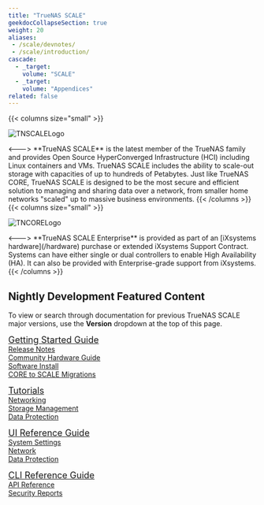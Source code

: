 ```yaml
---
title: "TrueNAS SCALE"
geekdocCollapseSection: true
weight: 20
aliases:
 - /scale/devnotes/
 - /scale/introduction/
cascade:
  - _target:
    volume: "SCALE"
  - _target:
    volume: "Appendices" 
related: false
---
```

<style>
div.gdoc-page__header {display: none;}
div.docs-read_mod {display: none;}
h1 {display:none;}
</style>

{{< columns size="small" >}}
<p>
<img src="/images/tn-scale-logo.png" alt="TNSCALELogo"/>
</p>
<--->
**TrueNAS SCALE** is the latest member of the TrueNAS family and provides Open Source HyperConverged Infrastructure (HCI) including Linux containers and VMs.
TrueNAS SCALE includes the ability to scale-out storage with capacities of up to hundreds of Petabytes.
Just like TrueNAS CORE, TrueNAS SCALE is designed to be the most secure and efficient solution to managing and sharing data over a network, from smaller home networks "scaled" up to massive business environments.
{{< /columns >}}
<br>
{{< columns size="small" >}}
<p>
<img src="/images/tn-enterprise-logo.png" alt="TNCORELogo"/>
</p>
<--->
**TrueNAS SCALE Enterprise** is provided as part of an [iXsystems hardware](/hardware) purchase or extended iXsystems Support Contract.
Systems can have either single or dual controllers to enable High Availability (HA).
It can also be provided with Enterprise-grade support from iXsystems.
{{< /columns >}}

## Nightly Development Featured Content

To view or search through documentation for previous TrueNAS SCALE major versions, use the **Version** dropdown at the top of this page.

<div class="docs-sections">
  <p>
	<a href="/scale/gettingstarted/" style="font-size:18px;">Getting Started Guide</a>
	<br><a href="/scale/gettingstarted/scalereleasenotes/">Release Notes</a>
	<br><a href="/scale/gettingstarted/scalehardwareguide/">Community Hardware Guide</a>
	<br><a href="/scale/gettingstarted/install/">Software Install</a>
	<br><a href="/scale/gettingstarted/migrate/">CORE to SCALE Migrations</a>
  </p>
  <p>
	<a href="/scale/scaletutorials/" style="font-size:18px;">Tutorials</a>
	<br><a href="/scale/scaletutorials/network/">Networking</a>
	<br><a href="/scale/scaletutorials/storage/">Storage Management</a>
	<br><a href="/scale/scaletutorials/dataprotection/">Data Protection</a>
  </p>
  <p>
	<a href="/scale/scaleuireference/" style="font-size:18px;">UI Reference Guide</a>
	<br><a href="/scale/scaleuireference/systemsettings/">System Settings</a>
	<br><a href="/scale/scaleuireference/network/">Network</a>
	<br><a href="/scale/scaleuireference/dataprotection/">Data Protection</a>
  </p>
  <p>
	<a href="/scale/scaleclireference/" style="font-size:18px;">CLI Reference Guide</a>
	<br><a href="/scale/api/">API Reference</a>
	<br><a href="/scale/scalesecurityreports/">Security Reports</a>
  </p>
</div>
